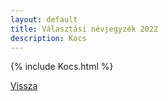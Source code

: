 ```yaml
---
layout: default
title: Választási névjegyzék 2022
description: Kocs
---
```


{% include Kocs.html %}

[Vissza](./)